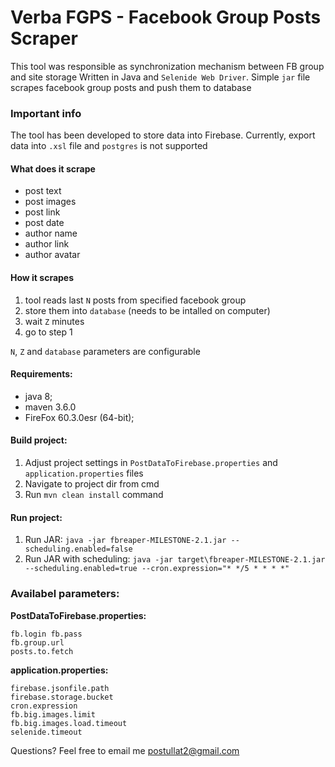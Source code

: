 # Verba FGPS - Facebook Group Posts Scraper

This tool was responsible as synchronization mechanism between FB group and site storage
Written in Java and `Selenide Web Driver`. Simple `jar` file scrapes facebook group posts and push them to database

### Important info
The tool has been developed to store data into Firebase.
Currently, export data into `.xsl` file and `postgres` is not supported 

#### What does it scrape
- post text
- post images
- post link
- post date
- author name
- author link
- author avatar

#### How it scrapes
1. tool reads last `N` posts from specified facebook group
2. store them into `database` (needs to be intalled on computer)
3. wait `Z` minutes 
4. go to step 1

`N`, `Z` and `database` parameters are configurable

#### Requirements:  
- java 8;   
- maven 3.6.0
- FireFox 60.3.0esr (64-bit);  

#### Build project: 
 1. Adjust project settings in `PostDataToFirebase.properties` and `application.properties` files
 2. Navigate to project dir from cmd
 2. Run `mvn clean install` command
 
#### Run project: 

 1. Run JAR: `java -jar fbreaper-MILESTONE-2.1.jar --scheduling.enabled=false`
 2. Run JAR with scheduling: `java -jar target\fbreaper-MILESTONE-2.1.jar --scheduling.enabled=true --cron.expression="* */5 * * * *"`
 
### Availabel parameters:  
  
**PostDataToFirebase.properties:**  
 
    fb.login fb.pass   
    fb.group.url
    posts.to.fetch 
     
**application.properties:**  
 
    firebase.jsonfile.path
    firebase.storage.bucket
    cron.expression
    fb.big.images.limit
    fb.big.images.load.timeout
    selenide.timeout

Questions? Feel free to email me postullat2@gmail.com
